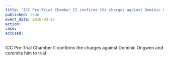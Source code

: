 ```yaml
---
title: "ICC Pre-Trial Chamber II confirms the charges against Dominic Ongwen and commits him to trial"
published: true
event_date: 2016-03-23
action: 
case:
accused:
---
```

ICC Pre-Trial Chamber II confirms the charges against Dominic Ongwen and commits him to trial